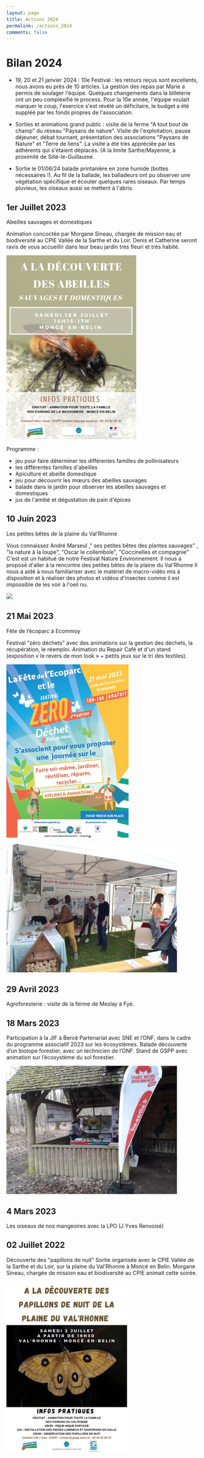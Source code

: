 ```yaml
---
layout: page
title: Actions 2024
permalink: /actions_2024
comments: false
---
```


# Bilan 2024

- 19, 20 et 21 janvier 2024 : 10e Festival : les retours reçus sont excellents, nous avons eu près de 10 articles. La gestion des repas par Marie a permis de soulager l'équipe. Quelques changements dans la billeterie ont un peu complexifié le process. Pour la 10e année, l'équipe voulait marquer le coup, l'exercice s'est révélé un déficitaire, le budget a été suppléé par les fonds propres de l'association.

- Sorties et animations grand public : visite de la ferme "A tout bout de champ" du réseau "Paysans de nature". Visite de l'exploitation, pause déjeuner, débat tournant, présentation des associations "Paysans de Nature" et "Terre de liens". La visite a été très appréciée par les adhérents qui s'étaient déplacés. (A la limite Sarthe/Mayenne, à proximité de Sillé-le-Guillaume.

- Sortie le 01/06/24 balade printanière en zone humide (bottes nécessaires !). Au fil de la ballade, les balladeurs ont pu observer une végétation spécifique et écouter quelques rares oiseaux. Par temps pluvieux, les oiseaux aussi se mettent à l'abris.



## 1er Juillet 2023
Abeilles sauvages et domestiques

Animation concoctée par Morgane Sineau, chargée de mission eau et biodiversité au CPIE Vallée de la Sarthe et du Loir.
Denis et Catherine seront ravis de vous accueillir dans leur beau jardin très fleuri et très habité.

![](/assets/images/2023_Animation_abeilles_GSPP.jpg)

Programme :
- jeu pour faire déterminer les différentes familles de pollinisateurs
- les différentes familles d'abeilles
- Apiculture et abeille domestique
- jeu pour découvrir les mœurs des abeilles sauvages
- balade dans le jardin pour observer les abeilles sauvages et domestiques
- jus de l'amitié et dégustation de pain d'épices

## 10 Juin 2023
Les petites bêtes de la plaine du Val’Rhonne

Vous connaissez André Marseul ," ses petites bêtes des plantes sauvages" , "la nature à la loupe", "Oscar le collembole", "Coccinelles et compagnie"
C'est est un habitué de notre Festival Nature Environnement.
Il nous a proposé d'aller à la rencontre des petites bêtes de la plaine du Val'Rhonne
Il nous a aidé à nous familiariser avec le matériel de macro-vidéo mis à disposition et à réaliser des photos et vidéos d'insectes comme il est impossible de les voir à l'oeil nu.

![](/assets/images/2023_photos_Moncé.jpg)

## 21 Mai 2023
Fête de l’écoparc à Ecommoy

Festival "zéro déchets" avec des animations sur la gestion des déchets, la récupération, le réemploi.
Animation du Repair Café et d'un stand (exposition « le revers de mon look » + petits jeux sur le tri des textiles).

![](/assets/images/2023_fete_ecoparc_2023.jpg)

![](/assets/images/2023_stand_gspp.jpg)

## 29 Avril 2023
Agroforesterie : visite de la ferme de Meslay à Fyé.

## 18 Mars 2023
Participation à la JIF à Bercé
Partenariat avec SNE et l’ONF, dans le cadre du programme associatif 2023 sur les écosystèmes.
Balade découverte d’un biotope forestier, avec un technicien de l’ONF.
Stand de GSPP avec animation sur l’écosystème du sol forestier.

![](/assets/images/2023_foret.jpg)

## 4 Mars 2023
Les oiseaux de nos mangeoires avec la LPO (J Yves Renvoisé)

## 02 Juillet 2022
Découverte des "papillons de nuit"
Sortie organisée avec le CPIE Vallée de la Sarthe et du Loir, sur la plaine du Val'Rhonne à Moncé en Belin.
Morgane Sineau, chargée de mission eau et biodiversité au CPIE animait cette soirée.

![](/assets/images/2023_papillons.jpg)

